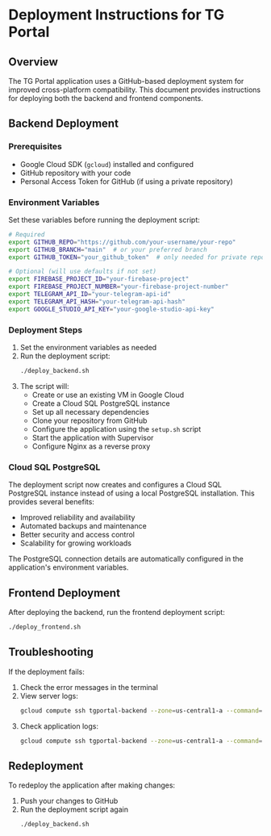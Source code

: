 # Deployment Instructions for TG Portal

## Overview

The TG Portal application uses a GitHub-based deployment system for improved cross-platform compatibility. This document provides instructions for deploying both the backend and frontend components.

## Backend Deployment

### Prerequisites

- Google Cloud SDK (`gcloud`) installed and configured
- GitHub repository with your code
- Personal Access Token for GitHub (if using a private repository)

### Environment Variables

Set these variables before running the deployment script:

```bash
# Required
export GITHUB_REPO="https://github.com/your-username/your-repo"
export GITHUB_BRANCH="main"  # or your preferred branch
export GITHUB_TOKEN="your_github_token"  # only needed for private repos

# Optional (will use defaults if not set)
export FIREBASE_PROJECT_ID="your-firebase-project"
export FIREBASE_PROJECT_NUMBER="your-firebase-project-number"
export TELEGRAM_API_ID="your-telegram-api-id"
export TELEGRAM_API_HASH="your-telegram-api-hash"
export GOOGLE_STUDIO_API_KEY="your-google-studio-api-key"
```

### Deployment Steps

1. Set the environment variables as needed
2. Run the deployment script:
   ```bash
   ./deploy_backend.sh
   ```
3. The script will:
   - Create or use an existing VM in Google Cloud
   - Create a Cloud SQL PostgreSQL instance
   - Set up all necessary dependencies
   - Clone your repository from GitHub
   - Configure the application using the `setup.sh` script
   - Start the application with Supervisor
   - Configure Nginx as a reverse proxy

### Cloud SQL PostgreSQL

The deployment script now creates and configures a Cloud SQL PostgreSQL instance instead of using a local PostgreSQL installation. This provides several benefits:

- Improved reliability and availability
- Automated backups and maintenance
- Better security and access control
- Scalability for growing workloads

The PostgreSQL connection details are automatically configured in the application's environment variables.

## Frontend Deployment

After deploying the backend, run the frontend deployment script:

```bash
./deploy_frontend.sh
```

## Troubleshooting

If the deployment fails:

1. Check the error messages in the terminal
2. View server logs:
   ```bash
   gcloud compute ssh tgportal-backend --zone=us-central1-a --command="sudo tail -f /var/log/tgportal/tgportal.err.log"
   ```
3. Check application logs:
   ```bash
   gcloud compute ssh tgportal-backend --zone=us-central1-a --command="sudo tail -f /var/log/tgportal/tgportal.out.log"
   ```

## Redeployment

To redeploy the application after making changes:

1. Push your changes to GitHub
2. Run the deployment script again
   ```bash
   ./deploy_backend.sh
   ```
